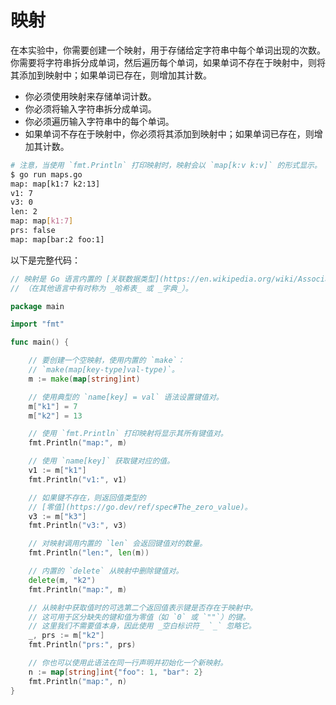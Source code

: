 # 映射

在本实验中，你需要创建一个映射，用于存储给定字符串中每个单词出现的次数。你需要将字符串拆分成单词，然后遍历每个单词，如果单词不存在于映射中，则将其添加到映射中；如果单词已存在，则增加其计数。

- 你必须使用映射来存储单词计数。
- 你必须将输入字符串拆分成单词。
- 你必须遍历输入字符串中的每个单词。
- 如果单词不存在于映射中，你必须将其添加到映射中；如果单词已存在，则增加其计数。

```sh
# 注意，当使用 `fmt.Println` 打印映射时，映射会以 `map[k:v k:v]` 的形式显示。
$ go run maps.go
map: map[k1:7 k2:13]
v1: 7
v3: 0
len: 2
map: map[k1:7]
prs: false
map: map[bar:2 foo:1]
```

以下是完整代码：

```go
// 映射是 Go 语言内置的 [关联数据类型](https://en.wikipedia.org/wiki/Associative_array)
// （在其他语言中有时称为 _哈希表_ 或 _字典_）。

package main

import "fmt"

func main() {

	// 要创建一个空映射，使用内置的 `make`：
	// `make(map[key-type]val-type)`。
	m := make(map[string]int)

	// 使用典型的 `name[key] = val` 语法设置键值对。
	m["k1"] = 7
	m["k2"] = 13

	// 使用 `fmt.Println` 打印映射将显示其所有键值对。
	fmt.Println("map:", m)

	// 使用 `name[key]` 获取键对应的值。
	v1 := m["k1"]
	fmt.Println("v1:", v1)

	// 如果键不存在，则返回值类型的
	// [零值](https://go.dev/ref/spec#The_zero_value)。
	v3 := m["k3"]
	fmt.Println("v3:", v3)

	// 对映射调用内置的 `len` 会返回键值对的数量。
	fmt.Println("len:", len(m))

	// 内置的 `delete` 从映射中删除键值对。
	delete(m, "k2")
	fmt.Println("map:", m)

	// 从映射中获取值时的可选第二个返回值表示键是否存在于映射中。
	// 这可用于区分缺失的键和值为零值（如 `0` 或 `""`）的键。
	// 这里我们不需要值本身，因此使用 _空白标识符_ `_` 忽略它。
	_, prs := m["k2"]
	fmt.Println("prs:", prs)

	// 你也可以使用此语法在同一行声明并初始化一个新映射。
	n := map[string]int{"foo": 1, "bar": 2}
	fmt.Println("map:", n)
}

```
